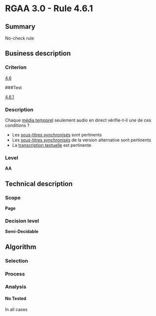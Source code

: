 # RGAA 3.0 -  Rule 4.6.1

## Summary

No-check rule

## Business description

### Criterion

[4.6](http://references.modernisation.gouv.fr/referentiel-technique-0#crit-4-6)

###Test

[4.6.1](http://disic.github.io/rgaa_referentiel_en/RGAA3.0_Criteria_English_version_v1.html#test-4-6-1)

### Description

Chaque <a href="http://references.modernisation.gouv.fr/referentiel-technique-0#mMediaTemp">m&eacute;dia temporel</a> seulement audio en direct v&eacute;rifie-t-il une de ces conditions ? 
 
 *  Les <a href="http://references.modernisation.gouv.fr/referentiel-technique-0#mSsTitreSynchro">sous-titres synchronis&eacute;s</a> sont pertinents 
 *  Les <a href="http://references.modernisation.gouv.fr/referentiel-technique-0#mSsTitreSynchro">sous-titres synchronis&eacute;s</a> de la version alternative sont pertinents 
 *  La <a href="http://references.modernisation.gouv.fr/referentiel-technique-0#mTranscriptTextuel">transcription textuelle</a> est pertinente 


### Level

**AA**

## Technical description

### Scope

**Page**

### Decision level

**Semi-Decidable**

## Algorithm

### Selection

### Process

### Analysis

#### No Tested 

In all cases
